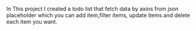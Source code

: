 In This project I created a todo list that fetch data by axios from json placeholder which you can add item,filter items,
update items and delete each item you want.
